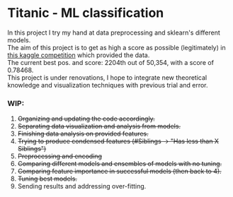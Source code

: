 # Titanic - ML classification
In this project I try my hand at data preprocessing and sklearn's different models.  
The aim of this project is to get as high a score as possible (legitimately) in [this kaggle competition](https://www.kaggle.com/c/titanic/overview) which provided the data.  
The current best pos. and score: 2204th out of 50,354, with a score of 0.78468.  
This project is under renovations, I hope to integrate new theoretical knowledge and visualization techniques with previous trial and error.

### WIP:
1. ~~Organizing and updating the code accordingly.~~
2. ~~Separating data visualization and analysis from models.~~
3. ~~Finishing data analysis on provided features.~~
4. ~~Trying to produce condensed features (#Siblings -> "Has less than X Siblings")~~
5. ~~Preprocessing and encoding~~
6. ~~Comparing different models and ensembles of models with no tuning.~~
7. ~~Comparing feature importance in successful models (then back to 4).~~
8. ~~Tuning best models.~~
9. Sending results and addressing over-fitting.
